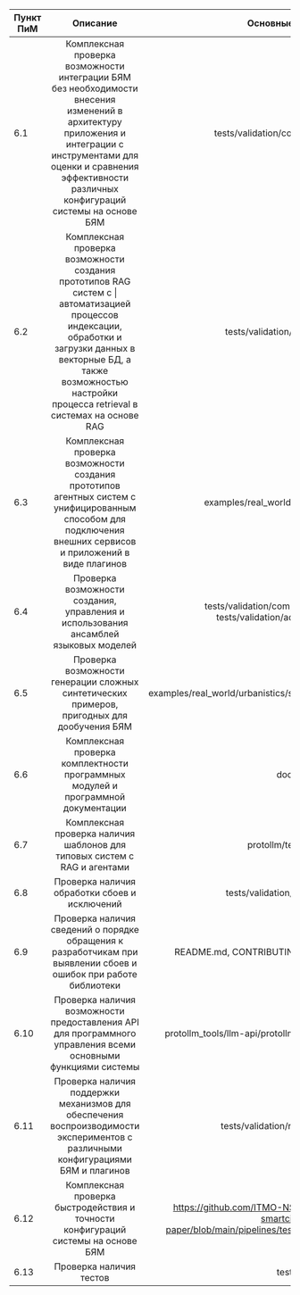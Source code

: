 | Пункт ПиМ |                                                                                                              Описание                                                                                                             |                                                                                              Основные файлы                                                                                               |
|-----------|:---------------------------------------------------------------------------------------------------------------------------------------------------------------------------------------------------------------------------------:|:---------------------------------------------------------------------------------------------------------------------------------------------------------------------------------------------------------:|
| 6.1       | Комплексная проверка возможности интеграции БЯМ  без необходимости внесения изменений в архитектуру приложения  и интеграции с инструментами для оценки  и сравнения эффективности различных конфигураций системы на основе БЯМ   |                                                                                     tests/validation/complex_check.py                                                                                     |
| 6.2       | Комплексная проверка возможности создания прототипов RAG систем с \|                       автоматизацией процессов индексации, обработки и загрузки данных в векторные БД,  а также возможностью настройки процесса retrieval в системах на основе RAG                        |                                      tests/validation/rag_check.py |
| 6.3       | Комплексная проверка возможности создания прототипов агентных систем  с унифицированным способом для подключения  внешних сервисов и приложений в виде плагинов                                                                   |                                                                                   examples/real_world/chemical_pipeline                                                                                   |
| 6.4       | Проверка возможности создания, управления и использования ансамблей языковых моделей                                                                                                                                              |                                                                  tests/validation/complex_check_ens.py tests/validation/admin_config.yml                                                                  |
| 6.5       | Проверка возможности генерации сложных синтетических примеров, пригодных для дообучения БЯМ                                                                                                                                       |                                                                      examples/real_world/urbanistics/synthetic_rag_query_example.py                                                                       |
| 6.6       | Комплексная проверка комплектности программных модулей и программной документации                                                                                                                                                 |                                                                                                   docs                                                                                                    |
| 6.7       | Комплексная проверка наличия шаблонов для типовых систем с RAG и агентами                                                                                                                                                         |                                                                                            protollm/templates                                                                                             |
| 6.8       | Проверка наличия обработки сбоев и исключений                                                                                                                                                                                     |                                                                                      tests/validation/fail_check.py                                                                                       |
| 6.9       | Проверка наличия сведений о порядке обращения к разработчикам  при выявлении сбоев и ошибок при работе библиотеки                                                                                                                 |                                                                                README.md, CONTRIBUTING.py, ISSUES_TEMPLATE                                                                                |
| 6.10      | Проверка наличия возможности предоставления API для программного  управления всеми основными функциями системы                                                                                                                    |                                                                         protollm_tools/llm-api/protollm_api/backend/endpoints.py                                                                          |
| 6.11      | Проверка наличия поддержки механизмов для обеспечения воспроизводимости  экспериментов с различными конфигурациями БЯМ и плагинов                                                                                                 |                                                                                      tests/validation/repro_check.py                                                                                      |
| 6.12      | Комплексная проверка быстродействия и точности конфигураций системы на основе БЯМ                                                                                                                                                 |                                           https://github.com/ITMO-NSS-team/llm-agents-for-smartcities-paper/blob/main/pipelines/tests/tests_for_experiments.py                                            |
| 6.13      | Проверка наличия тестов                                                                                                                                                                                                           |                                                                                                   tests                                                                                                   |